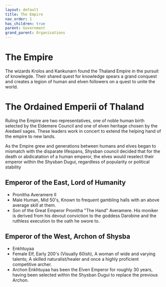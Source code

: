 ```yaml
---
layout: default
title: The Empire
nav_order: 1
has_children: true
parent: Government
grand_parent: Organisations
---
```


# The Empire

The wizards Krolos and Kankunarn found the Thaland Empire in the pursuit of knowlegde. Their shared quest for knowledge spears a grand conquest and creates a legion of human and elven followers on a quest to unite the world.

# The Ordained Emperii of Thaland

Ruling the Empire are two representatives, one of noble human birth selected by the Eldemere Council and one of elven heritage chosen by the Aiedaeil sages. These leaders work in concert to extend the helping hand of the empire to new lands.

As the Empire grew and generations between humans and elves began to mismatch with the disparate lifespans, Shysban council decided that for the death or abdicatation of a human emperor, the elves would reselect their emperor within the Shysban Dugui, regardless of popularity or political stability

## Emperor of the East, Lord of Humanity

- Pronitha Averamere II
- Male Human, Mid 50's, Known to frequent gambling halls with an above average skill at them.
- Son of the Great Emperor Pronitha "The Hand" Averamere. His moniker is derived from his devout conviction to the goddess Darobine and the ruthless execution to the oath he swore to.

## Emperor of the West, Archon of Shysba

- Enkhtuyaa
- Female Elf, Early 200's (Visually 60ish), A woman of wide and varying talents; A skilled naturalist/healer and once a highly proficient competitive archer.
- Archon Enkhtuyaa has been the Elven Emperor for roughly 30 years, having been selected within the Shysban Dugui to replace the previous Archon.